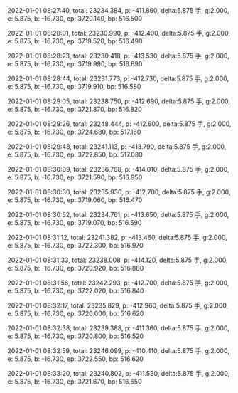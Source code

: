 2022-01-01 08:27:40, total: 23234.384, p: -411.860, delta:5.875 手, g:2.000, e: 5.875, b: -16.730, ep: 3720.140, bp: 516.500

2022-01-01 08:28:01, total: 23230.990, p: -412.400, delta:5.875 手, g:2.000, e: 5.875, b: -16.730, ep: 3719.520, bp: 516.490

2022-01-01 08:28:23, total: 23230.418, p: -413.530, delta:5.875 手, g:2.000, e: 5.875, b: -16.730, ep: 3719.990, bp: 516.690

2022-01-01 08:28:44, total: 23231.773, p: -412.730, delta:5.875 手, g:2.000, e: 5.875, b: -16.730, ep: 3719.910, bp: 516.580

2022-01-01 08:29:05, total: 23238.750, p: -412.690, delta:5.875 手, g:2.000, e: 5.875, b: -16.730, ep: 3721.870, bp: 516.820

2022-01-01 08:29:26, total: 23248.444, p: -412.600, delta:5.875 手, g:2.000, e: 5.875, b: -16.730, ep: 3724.680, bp: 517.160

2022-01-01 08:29:48, total: 23241.113, p: -413.790, delta:5.875 手, g:2.000, e: 5.875, b: -16.730, ep: 3722.850, bp: 517.080

2022-01-01 08:30:09, total: 23236.768, p: -414.010, delta:5.875 手, g:2.000, e: 5.875, b: -16.730, ep: 3721.590, bp: 516.950

2022-01-01 08:30:30, total: 23235.930, p: -412.700, delta:5.875 手, g:2.000, e: 5.875, b: -16.730, ep: 3719.060, bp: 516.470

2022-01-01 08:30:52, total: 23234.761, p: -413.650, delta:5.875 手, g:2.000, e: 5.875, b: -16.730, ep: 3719.070, bp: 516.590

2022-01-01 08:31:12, total: 23241.382, p: -413.460, delta:5.875 手, g:2.000, e: 5.875, b: -16.730, ep: 3722.300, bp: 516.970

2022-01-01 08:31:33, total: 23238.008, p: -414.120, delta:5.875 手, g:2.000, e: 5.875, b: -16.730, ep: 3720.920, bp: 516.880

2022-01-01 08:31:56, total: 23242.293, p: -412.700, delta:5.875 手, g:2.000, e: 5.875, b: -16.730, ep: 3722.020, bp: 516.840

2022-01-01 08:32:17, total: 23235.829, p: -412.960, delta:5.875 手, g:2.000, e: 5.875, b: -16.730, ep: 3720.000, bp: 516.620

2022-01-01 08:32:38, total: 23239.388, p: -411.360, delta:5.875 手, g:2.000, e: 5.875, b: -16.730, ep: 3720.800, bp: 516.520

2022-01-01 08:32:59, total: 23246.099, p: -410.410, delta:5.875 手, g:2.000, e: 5.875, b: -16.730, ep: 3722.550, bp: 516.620

2022-01-01 08:33:20, total: 23240.802, p: -411.530, delta:5.875 手, g:2.000, e: 5.875, b: -16.730, ep: 3721.670, bp: 516.650